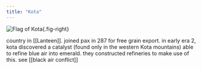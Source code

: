 ```yaml
---
title: "Kota"
---
```


![Flag of Kota](image/kota.png){.fig-right}

country in [[Lanteen]]. joined pax in 287 for free grain export. in early era 2, kota discovered a catalyst (found only in the western Kota mountains) able to refine blue air into emerald. they constructed refineries to make use of this. see [[black air conflict]]
